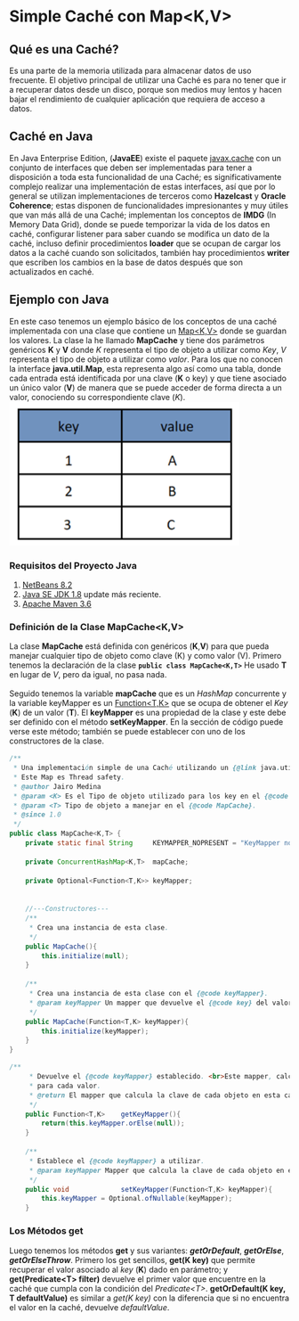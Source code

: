 # Simple Caché con Map<K,V>

## Qué es una Caché?
Es una parte de la memoria utilizada para almacenar datos de uso frecuente. El objetivo principal de utilizar una Caché es para no tener que ir a recuperar datos desde un disco, porque son medios muy lentos y hacen bajar el rendimiento de cualquier aplicación que requiera de acceso a datos.

## Caché en Java
En Java Enterprise Edition, (**JavaEE**) existe el paquete [javax.cache](https://static.javadoc.io/javax.cache/cache-api/1.0.0/index.html?javax/cache/) con un conjunto de interfaces que deben ser implementadas para tener a disposición a toda esta funcionalidad de una Caché; es significativamente complejo realizar una implementación de estas interfaces, así que por lo general se utilizan implementaciones de terceros como **Hazelcast** y  **Oracle Coherence**; estas disponen de funcionalidades impresionantes y muy útiles que van más allá de una Caché; implementan los conceptos de **IMDG** (In Memory Data Grid), donde se puede temporizar la vida de los datos en caché, configurar listener para saber cuando se modifica un dato de la caché, incluso definir procedimientos **loader** que se ocupan de cargar los datos a la caché cuando son solicitados, también hay procedimientos **writer** que escriben los cambios en la base de datos después que son actualizados en caché.

## Ejemplo con Java
En este caso tenemos un ejemplo básico de los conceptos de una caché implementada con una clase que contiene un [Map<K,V>](https://docs.oracle.com/javase/8/docs/api/java/util/Map.html) donde se guardan los valores. La clase la he llamado **MapCache** y tiene dos parámetros genéricos **K** y **V** donde *K* representa el tipo de objeto a utilizar como *Key*, *V* representa el tipo de objeto a utilizar como *valor*. Para los que no conocen la interface **java.util.Map**, esta representa algo así como una tabla, donde cada entrada está identificada por una clave (**K** o key) y que tiene asociado un único valor (**V**) de manera que se puede acceder de forma directa a un valor, conociendo su correspondiente clave (*K*). <br/>
![alt text](https://github.com/jmedinaJBM/SimpleCache/blob/master/Tabla_MAP.png)

### Requisitos del Proyecto Java
1. [NetBeans 8.2](https://netbeans.org/downloads/)
2. [Java SE JDK 1.8](https://www.oracle.com/technetwork/java/javase/downloads/jdk8-downloads-2133151.html?fbclid=IwAR21GQMtgfZY7ZzLscX538bwGPkzqT8ap2jXCFUy0Ycnmxqy4hEDja7XPJo) update más reciente.
3. [Apache Maven 3.6](https://www-us.apache.org/dist/maven/maven-3/3.6.0/binaries/apache-maven-3.6.0-bin.zip?fbclid=IwAR2pO8S7v5Frm0eKYDoTemFWSu7w0fIYOIXsDrmrthNlUKGHQbF6uN5TkoM)

### Definición de la Clase MapCache<K,V>
La clase **MapCache** está definida con genéricos (**K**,**V**) para que pueda manejar cualquier tipo de objeto como clave (K) y como valor (V).  Primero tenemos la declaración de la clase  **``public class MapCache<K,T>``** He usado **T** en lugar de *V*, pero da igual, no pasa nada.<br/><br/> 
Seguido tenemos la variable **mapCache** que es un *HashMap* concurrente y la variable keyMapper es un [Function<T,K>](https://docs.oracle.com/javase/8/docs/api/java/util/function/Function.html) que se ocupa de obtener el *Key* (**K**) de un valor  (**T**). El **keyMapper** es una propiedad de la clase y este debe ser definido con el método **setKeyMapper**. En la sección de código puede verse este método; también se puede establecer con uno de los constructores de la clase.

```java
/**
 * Una implementación simple de una Caché utilizando un {@link java.util.Map}. <br>
 * Este Map es Thread safety.
 * @author Jairo Medina
 * @param <K> Es el Tipo de objeto utilizado para los key en el {@code Map}.
 * @param <T> Tipo de objeto a manejar en el {@code MapCache}.
 * @since 1.0
 */
public class MapCache<K,T> {
    private static final String     KEYMAPPER_NOPRESENT = "KeyMapper no definido.";
    
    private ConcurrentHashMap<K,T>  mapCache;
    
    private Optional<Function<T,K>> keyMapper;
    
    
    //---Constructores---
    /**
     * Crea una instancia de esta clase.
     */
    public MapCache(){
        this.initialize(null);
    }
    
    /**
     * Crea una instancia de esta clase con el {@code keyMapper}.
     * @param keyMapper Un mapper que devuelve el {@code key} del valor dado de tipo {@code T}.
     */
    public MapCache(Function<T,K> keyMapper){
        this.initialize(keyMapper);
    }
}
```
```java
/**
     * Devuelve el {@code keyMapper} establecido. <br>Este mapper, calcula la clave a utilizar en el {@link java.util.Map}
     * para cada valor.
     * @return El mapper que calcula la clave de cada objeto en esta caché.
     */
    public Function<T,K>    getKeyMapper(){
        return(this.keyMapper.orElse(null));
    }
    
    /**
     * Establece el {@code keyMapper} a utilizar.
     * @param keyMapper Mapper que calcula la clave de cada objeto en esta caché.
     */
    public void             setKeyMapper(Function<T,K> keyMapper){
        this.keyMapper = Optional.ofNullable(keyMapper);
    }
```

### Los Métodos get
Luego tenemos los métodos **get** y sus variantes: **_getOrDefault_**, **_getOrElse_**, **_getOrElseThrow_**.  Primero los get sencillos, **get(K key)** que permite recuperar el valor asociado al *key* (**K**) dado en parámetro; y **get(Predicate\<T> filter)**  devuelve el primer valor que encuentre en la caché que cumpla con la condición del *Predicate\<T>*. **getOrDefault(K key, T defaultValue)** es similar a *get(K key)* con la diferencia que si no encuentra el valor en la caché, devuelve *defaultValue*.

